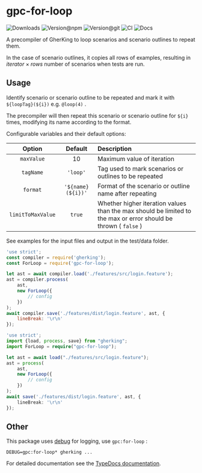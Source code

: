# gpc-for-loop

![Downloads](https://img.shields.io/npm/dw/gpc-for-loop?style=flat-square) ![Version@npm](https://img.shields.io/npm/v/gpc-for-loop?label=version%40npm&style=flat-square) ![Version@git](https://img.shields.io/github/package-json/v/gherking/gpc-for-loop/master?label=version%40git&style=flat-square) ![CI](https://img.shields.io/github/workflow/status/gherking/gpc-for-loop/CI/master?label=ci&style=flat-square) ![Docs](https://img.shields.io/github/workflow/status/gherking/gpc-for-loop/Docs/master?label=docs&style=flat-square)

A precompiler of GherKing to loop scenarios and scenario outlines to repeat them.

In the case of scenario outlines, it copies all rows of examples, resulting in *iterator* × *rows* number of scenarios when tests are run.

## Usage

Identify scenario or scenario outline to be repeated and mark it with `${loopTag}(${i})` e.g. `@loop(4)` .

The precompiler will then repeat this scenario or scenario outline for `${i}` times, modifying its name according to the format.

Configurable variables and their default options:

|   Option   |      Default       | Description                                            |
| :--------: | :----------------: | :----------------------------------------------------- |
| `maxValue` |         10         | Maximum value of iteration                             |
| `tagName` | `'loop'` | Tag used to mark scenarios or outlines to be repeated  |
| `format` | `'${name} (${i})'` | Format of the scenario or outline name after repeating || `startIndex` | 1 | The first index to use when repeating a scenario |
| `limitToMaxValue` | `true` | Whether higher iteration values than the max should be limited to the max or error should be thrown ( `false` ) |

See examples for the input files and output in the test/data folder.

```javascript
'use strict';
const compiler = require('gherking');
const ForLoop = require('gpc-for-loop');

let ast = await compiler.load('./features/src/login.feature');
ast = compiler.process(
    ast,
    new ForLoop({
        // config
    })
);
await compiler.save('./features/dist/login.feature', ast, {
    lineBreak: '\r\n'
});
```

```typescript
'use strict';
import {load, process, save} from "gherking";
import ForLoop = require("gpc-for-loop");

let ast = await load("./features/src/login.feature");
ast = process(
    ast,
    new ForLoop({
        // config
    })
);
await save('./features/dist/login.feature', ast, {
    lineBreak: '\r\n'
});
```

## Other

This package uses [debug](https://www.npmjs.com/package/debug) for logging, use `gpc:for-loop` :

```shell
DEBUG=gpc:for-loop* gherking ...
```

For detailed documentation see the [TypeDocs documentation](https://gherking.github.io/gpc-for-loop/).
